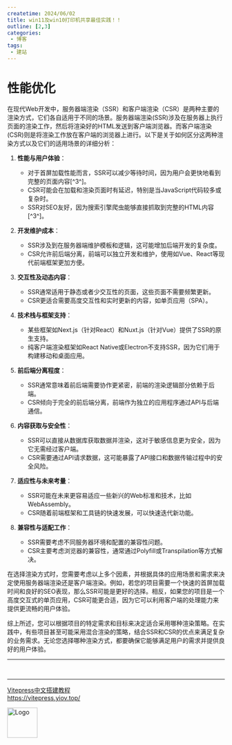```yaml
---
createtime: 2024/06/02
title: win11及win10打印机共享最佳实践！！
outline: [2,3]
categories:
 - 博客
tags:
 - 建站
---
```


# 性能优化

在现代Web开发中，服务器端渲染（SSR）和客户端渲染（CSR）是两种主要的渲染方式，它们各自适用于不同的场景。服务器端渲染(SSR)涉及在服务器上执行页面的渲染工作，然后将渲染好的HTML发送到客户端浏览器。而客户端渲染(CSR)则是将渲染工作放在客户端的浏览器上进行。以下是关于如何区分这两种渲染方式以及它们的适用场景的详细分析：

1. **性能与用户体验**：
   - 对于首屏加载性能而言，SSR可以减少等待时间，因为用户会更快地看到完整的页面内容[^3^]。
   - CSR可能会在加载和渲染页面时有延迟，特别是当JavaScript代码较多或复杂时。
   - SSR对SEO友好，因为搜索引擎爬虫能够直接抓取到完整的HTML内容[^3^]。

2. **开发维护成本**：
   - SSR涉及到在服务器端维护模板和逻辑，这可能增加后端开发的复杂度。
   - CSR允许前后端分离，前端可以独立开发和维护，使用如Vue、React等现代前端框架更加方便。

3. **交互性及动态内容**：
   - SSR通常适用于静态或者少交互性的页面，这些页面不需要频繁更新。
   - CSR更适合需要高度交互性和实时更新的内容，如单页应用（SPA）。

4. **技术栈与框架支持**：
   - 某些框架如Next.js（针对React）和Nuxt.js（针对Vue）提供了SSR的原生支持。
   - 纯客户端渲染框架如React Native或Electron不支持SSR，因为它们用于构建移动和桌面应用。

5. **前后端分离程度**：
   - SSR通常意味着前后端需要协作更紧密，前端的渲染逻辑部分依赖于后端。
   - CSR倾向于完全的前后端分离，前端作为独立的应用程序通过API与后端通信。

6. **内容获取与安全性**：
   - SSR可以直接从数据库获取数据并渲染，这对于敏感信息更为安全，因为它无需经过客户端。
   - CSR需要通过API请求数据，这可能暴露了API接口和数据传输过程中的安全风险。

7. **适应性与未来考量**：
   - SSR可能在未来更容易适应一些新兴的Web标准和技术，比如WebAssembly。
   - CSR随着前端框架和工具链的快速发展，可以快速迭代新功能。

8. **兼容性与适配工作**：
   - SSR需要考虑不同服务器环境和配置的兼容性问题。
   - CSR主要考虑浏览器的兼容性，通常通过Polyfill或Transpilation等方式解决。

在选择渲染方式时，您需要考虑以上多个因素，并根据具体的应用场景和需求来决定使用服务器端渲染还是客户端渲染。例如，若您的项目需要一个快速的首屏加载时间和良好的SEO表现，那么SSR可能是更好的选择。相反，如果您的项目是一个高度交互式的单页应用，CSR可能更合适，因为它可以利用客户端的处理能力来提供更流畅的用户体验。

综上所述，您可以根据项目的特定需求和目标来决定适合采用哪种渲染策略。在实践中，有些项目甚至可能采用混合渲染的策略，结合SSR和CSR的优点来满足复杂的业务需求。无论您选择哪种渲染方式，都要确保它能够满足用户的需求并提供良好的用户体验。


--- 
<br/>
<Test/>

- - -

<div class="linkcard" style="clear:both">
  <a href="https://vitepress.yiov.top/" target="_blank">
    <p class="description">Vitepress中文搭建教程<br><span>https://vitepress.yiov.top/</span></p>
    <div class="logo">
        <img alt="Logo" width="70px" height="70px" src="https://gitee.com/zhangjunjiee/article-images/raw/master/images/202405051433983.jpg" />
    </div>
  </a>
</div>


